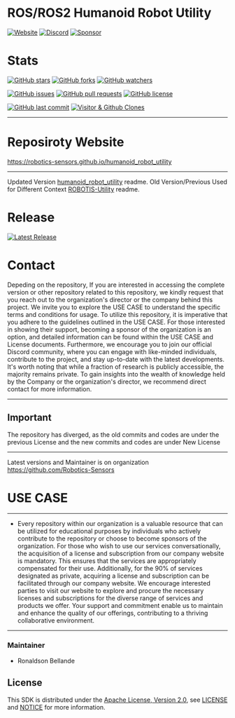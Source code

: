 # ROS/ROS2 Humanoid Robot Utility

[![Website](https://img.shields.io/badge/Visit%20our-Website-0099cc?style=for-the-badge)](https://robotics-sensors.github.io)
[![Discord](https://img.shields.io/badge/Join%20our-Discord-7289DA?logo=discord&style=for-the-badge)](https://discord.gg/Yc72nd4w)
[![Sponsor](https://img.shields.io/badge/Sponsor-Robotics%20Sensors%20Research-red?style=for-the-badge&logo=github)](https://github.com/sponsors/Robotics-Sensors)

# Stats
[![GitHub stars](https://img.shields.io/github/stars/Robotics-Sensors/humanoid_robot_utility.svg?style=social)](https://github.com/Robotics-Sensors/humanoid_robot_utility/stargazers)
[![GitHub forks](https://img.shields.io/github/forks/Robotics-Sensors/humanoid_robot_utility.svg?style=social)](https://github.com/Robotics-Sensors/humanoid_robot_utility/network)
[![GitHub watchers](https://img.shields.io/github/watchers/Robotics-Sensors/humanoid_robot_utility.svg?style=social)](https://github.com/Robotics-Sensors/humanoid_robot_utility/watchers)

[![GitHub issues](https://img.shields.io/github/issues/Robotics-Sensors/humanoid_robot_utility.svg)](https://github.com/Robotics-Sensors/humanoid_robot_utility/issues)
[![GitHub pull requests](https://img.shields.io/github/issues-pr/Robotics-Sensors/humanoid_robot_utility.svg)](https://github.com/Robotics-Sensors/humanoid_robot_utility/pulls)
[![GitHub license](https://img.shields.io/github/license/Robotics-Sensors/humanoid_robot_utility.svg)](https://github.com/Robotics-Sensors/humanoid_robot_utility/blob/main/LICENSE)

[![GitHub last commit](https://img.shields.io/github/last-commit/Robotics-Sensors/humanoid_robot_utility.svg)](https://github.com/Robotics-Sensors/humanoid_robot_utility/commits)
[![Visitor & Github Clones](https://img.shields.io/badge/dynamic/json?color=2e8b57&label=Visitor%20%26%20GitHub%20Clones&query=$.count&url=https://api.github.com/repos/Robotics-Sensors/humanoid_robot_utility/traffic)](https://github.com/Robotics-Sensors/humanoid_robot_utility)

--------------------------------------------------------------------------------------------------------
# Reposiroty Website
https://robotics-sensors.github.io/humanoid_robot_utility

--------------------------------------------------------------------------------------------------------
Updated Version [humanoid_robot_utility](https://github.com/Robotics-Sensors/humanoid_robot_utility) readme.
Old Version/Previous Used for Different Context [ROBOTIS-Utility](https://github.com/ROBOTIS-GIT/ROBOTIS-Utility) readme.

# Release
[![Latest Release](https://img.shields.io/github/v/release/Robotics-Sensors/humanoid_robot_tools?style=for-the-badge&color=yellow)](https://github.com/Robotics-Sensors/humanoid_robot_utility/releases/)

# Contact
Depeding on the repository, If you are interested in accessing the complete version or other repository related to this repository, we kindly request that you reach out to the organization's director or the company behind this project. We invite you to explore the USE CASE to understand the specific terms and conditions for usage. To utilize this repository, it is imperative that you adhere to the guidelines outlined in the USE CASE. For those interested in showing their support, becoming a sponsor of the organization is an option, and detailed information can be found within the USE CASE and License documents. Furthermore, we encourage you to join our official Discord community, where you can engage with like-minded individuals, contribute to the project, and stay up-to-date with the latest developments. It's worth noting that while a fraction of research is publicly accessible, the majority remains private. To gain insights into the wealth of knowledge held by the Company or the organization's director, we recommend direct contact for more information.

--------------------------------------------------------------------------------------------------------
## Important
The repository has diverged, as the old commits and codes are under the previous License and
the new commits and codes are under New License

--------------------------------------------------------------------------------------------------------
Latest versions and Maintainer is on organization https://github.com/Robotics-Sensors


# USE CASE
--------------------------------------------------------------------------------------------------------
* Every repository within our organization is a valuable resource that can be utilized for educational purposes by individuals who actively contribute to the repository or choose to become sponsors of the organization. For those who wish to use our services conversationally, the acquisition of a license and subscription from our company website is mandatory. This ensures that the services are appropriately compensated for their use. Additionally, for the 90% of services designated as private, acquiring a license and subscription can be facilitated through our company website. We encourage interested parties to visit our website to explore and procure the necessary licenses and subscriptions for the diverse range of services and products we offer. Your support and commitment enable us to maintain and enhance the quality of our offerings, contributing to a thriving collaborative environment.
--------------------------------------------------------------------------------------------------------


### Maintainer
* Ronaldson Bellande

## License
This SDK is distributed under the [Apache License, Version 2.0](https://www.apache.org/licenses/LICENSE-2.0), see [LICENSE](https://github.com/Robotics-Sensors/humanoid_robot_utility/blob/main/LICENSE) and [NOTICE](https://github.com/Robotics-Sensors/humanoid_robot_utility/blob/main/LICENSE) for more information.
